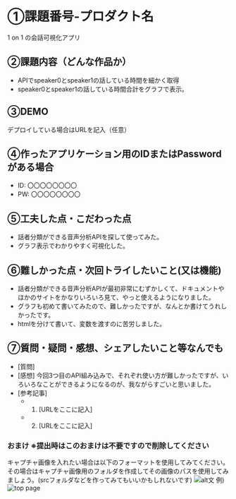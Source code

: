 # ①課題番号-プロダクト名

1 on 1 の会話可視化アプリ

## ②課題内容（どんな作品か）

- APIでspeaker0とspeaker1の話している時間を細かく取得
- speaker0とspeaker1の話している時間合計をグラフで表示。
  

## ③DEMO

デプロイしている場合はURLを記入（任意）

## ④作ったアプリケーション用のIDまたはPasswordがある場合

- ID: 〇〇〇〇〇〇〇〇
- PW: 〇〇〇〇〇〇〇〇

## ⑤工夫した点・こだわった点

- 話者分類ができる音声分析APIを探して使ってみた。
- グラフ表示でわかりやすく可視化した。
  

## ⑥難しかった点・次回トライしたいこと(又は機能)

- 話者分類ができる音声分析APIが最初非常にむずかしくて、ドキュメントやほかのサイトをかなりいろいろ見て、やっと使えるようになりました。
-  グラフも初めて書いてみたので、難しかったですが、なんとか書けてうれしかったです。
-  htmlを分けて書いて、変数を渡すのに苦労しました。

## ⑦質問・疑問・感想、シェアしたいこと等なんでも

- [質問] 
- [感想] 今回3つ目のAPI組み込みで、それぞれ使い方が難しかったですが、いろいろなことができるようになるのが、我ながらすごいと思いました。
- [参考記事]
  - 1. [URLをここに記入]
  - 2. [URLをここに記入]

### おまけ ※提出時はこのおまけは不要ですので削除してください

キャプチャ画像を入れたい場合は以下のフォーマットを使用してみてください。その場合はキャプチャ画像用のフォルダを作成してその画像のパスを使用してみましょう。(srcフォルダなどを作ってみてもいいかもしれないです)
![alt文](画像URL)
例)
![top page](./src/capture1.png)
